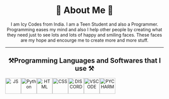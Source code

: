 <h1 align="center">👤 About Me 👤</h1>
<p align="center">I am Icy Codes from India. I am a Teen Student and also a Programmer.
  Programming eases my mind and also I help other people by creating what they need just to see lots and lots of happy and smiling faces.
  These faces are my hope and encourge me to create more and more stuff.
<hr>
<h2 align="center">⚒️Programming Languages and Softwares that I use ⚒️</h2>
<div align="center">
  <div style="display: flex"; "padding: 10px 0";>
    <img src="https://camo.githubusercontent.com/34fc217307d449057a6c02955a01af02b7a3dd7ffb8bb03efe4a226c24da6df0/68747470733a2f2f63646e2e646973636f72646170702e636f6d2f656d6f6a69732f3831333930373632393938393639313434322e706e673f763d31" alt="JS" width="50px" height="50px">
<img src="https://camo.githubusercontent.com/1869140a1f418a97073a615bbaf657ed7d175ccfac387843bb114c1f63c7e149/68747470733a2f2f63646e2e646973636f72646170702e636f6d2f656d6f6a69732f3735343334353630393338343935313934302e6769663f763d31" alt="Python" width="50px" height="50px">
<img src="https://camo.githubusercontent.com/fc36465c2aac1eaeddf4895486668bc6491a257260433dca22cf402bb2c29c2d/68747470733a2f2f63646e2e646973636f72646170702e636f6d2f656d6f6a69732f3831333930393638363434393037383335332e706e673f763d31" alt="HTML" width="50px" height="50px">
    <img src="https://camo.githubusercontent.com/bd015bb6d46bd5d48d9ea89bc6ca8e3faf1c535bd7e68cb3841aba74d8db17fb/68747470733a2f2f63646e2e646973636f72646170702e636f6d2f656d6f6a69732f3831333930393638353534323538343332312e706e673f763d31" alt="CSS" width="50px" height="50px">
    <img src="https://camo.githubusercontent.com/80435acef99b7ee15433d9727131cd658b8c525cb71d69db0d409a629cdd76b4/68747470733a2f2f63646e2e646973636f72646170702e636f6d2f656d6f6a69732f3734303232323834373538363237313338332e706e673f763d31" alt="DISCORD" width="50px" height="50px">
    <img src="https://camo.githubusercontent.com/26d2f4b633326e74b99738f805a32545cca2bfd13c00c2e9afd16911d96ef8f9/68747470733a2f2f63646e2e646973636f72646170702e636f6d2f656d6f6a69732f3735343334353237333332383636343637362e6769663f763d31" alt="VSCODE" width="50px" height="50px">
    <img src="https://th.bing.com/th/id/OIP.yTZEXhWmXf26IKY-FOffOQHaHa?w=164&h=180&c=7&o=5&dpr=1.25&pid=1.7" alt="PYCHARM" width="50px" height="50px">
  </div>
</div>

<!--
**Icy-Codes/Icy-Codes** is a ✨ _special_ ✨ repository because its `README.md` (this file) appears on your GitHub profile.

Here are some ideas to get you started:

- 🔭 I’m currently working on ...
- 🌱 I’m currently learning ...
- 👯 I’m looking to collaborate on ...
- 🤔 I’m looking for help with ...
- 💬 Ask me about ...
- 📫 How to reach me: ...
- 😄 Pronouns: ...
- ⚡ Fun fact: ...
-->
